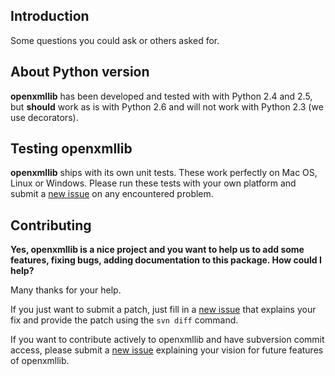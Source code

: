 ## Introduction ##

Some questions you could ask or others asked for.

## About Python version ##

**openxmllib** has been developed and tested with with Python 2.4 and 2.5, but **should** work as is with Python 2.6 and will not work with Python 2.3 (we use decorators).

## Testing openxmllib ##

**openxmllib** ships with its own unit tests. These work perfectly on Mac OS, Linux or Windows. Please run these tests with your own platform and submit a [new issue](http://code.google.com/p/openxmllib/issues/entry) on any encountered problem.

## Contributing ##

**Yes, openxmllib is a nice project and you want to help us to add some features, fixing bugs, adding documentation to this package. How could I help?**

Many thanks for your help.

If you just want to submit a patch, just fill in a [new issue](http://code.google.com/p/openxmllib/issues/entry) that explains your fix and provide the patch using the `svn diff` command.

If you want to contribute actively to openxmllib and have subversion commit access, please submit a [new issue](http://code.google.com/p/openxmllib/issues/entry) explaining your vision for future features of openxmllib.